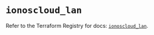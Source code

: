 # `ionoscloud_lan`

Refer to the Terraform Registry for docs: [`ionoscloud_lan`](https://registry.terraform.io/providers/ionos-cloud/ionoscloud/6.6.9/docs/resources/lan).
